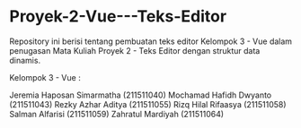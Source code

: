 # Proyek-2-Vue---Teks-Editor

Repository ini berisi tentang pembuatan teks editor Kelompok 3 - Vue  dalam penugasan Mata Kuliah Proyek 2 - Teks Editor dengan struktur data dinamis.

Kelompok 3 - Vue :

Jeremia Haposan Simarmatha (211511040)
Mochamad Hafidh Dwyanto (211511043)
Rezky Azhar Aditya (211511055)
Rizq Hilal Rifaasya (211511058)
Salman Alfarisi (211511059)
Zahratul Mardiyah (211511064)

